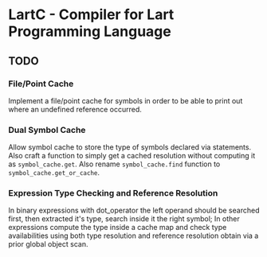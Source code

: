 # LartC - Compiler for Lart Programming Language

## TODO

### File/Point Cache

Implement a file/point cache for symbols in order to be able to print out where an undefined reference occurred.

### Dual Symbol Cache

Allow symbol cache to store the type of symbols declared via statements.
Also craft a function to simply get a cached resolution without computing it as `symbol_cache.get`.
Also rename `symbol_cache.find` function to `symbol_cache.get_or_cache`.

### Expression Type Checking and Reference Resolution

In binary expressions with dot_operator the left operand should be searched first, then extracted it's type, search inside it the right symbol;
In other expressions compute the type inside a cache map and check type availabilities using both type resolution and reference resolution obtain via a prior global object scan.
